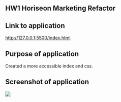 ## HW1 Horiseon Marketing Refactor

## Link to application
http://127.0.0.1:5500/index.html

## Purpose of application
Created a more accessible index and css. 

## Screenshot of application 
![](images/Screenshot%20(10).png)

